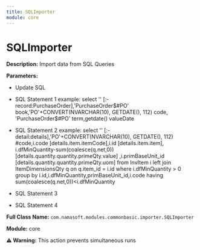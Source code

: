 ```yaml
---
title: SQLImporter
module: core
---
```


# SQLImporter

**Description:** Import data from SQL Queries

**Parameters:**
- Update SQL
- SQL Statement 1
example:
select '' [:-record:PurchaseOrder],'PurchaseOrder$#PO' book,'PO'+CONVERT(NVARCHAR(10), GETDATE(), 112) code,	'PurchaseOrder$#PO' term,getdate() valueDate 

- SQL Statement 2
example:
select '' [:-detail:details],'PO'+CONVERT(NVARCHAR(10), GETDATE(), 112) #code,i.code [details.item.itemCode],i.id [details.item.item],
 i.dfMinQuantity-sum(coalesce(q.net,0)) [details.quantity.quantity.primeQty.value]
 ,i.primBaseUnit_id [details.quantity.quantity.primeQty.uom] from InvItem i left join ItemDimensionsQty q on q.item_id = i.id 
where i.dfMinQuantity > 0
group by i.id,i.dfMinQuantity,primBaseUnit_id,i.code
having sum(coalesce(q.net,0))<i.dfMinQuantity
- SQL Statement 3
- SQL Statement 4

**Full Class Name:** `com.namasoft.modules.commonbasic.importer.SQLImporter`

**Module:** core

**⚠️ Warning:** This action prevents simultaneous runs

